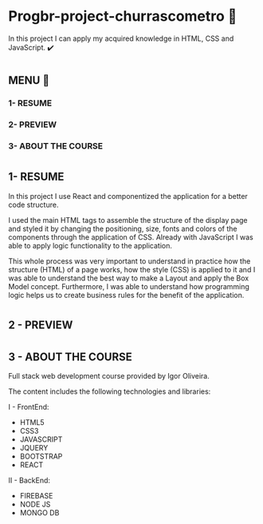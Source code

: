 # Progbr-project-churrascometro :pencil:

In this project I can apply my acquired knowledge in HTML, CSS and JavaScript. :heavy_check_mark:
#

## MENU :green_heart:

### 1- RESUME
### 2- PREVIEW
### 3- ABOUT THE COURSE
#

## 1- RESUME

In this project I use React and componentized the application for a better code structure.

I used the main HTML tags to assemble the structure of the display page and styled it by changing the positioning, size, fonts and colors of the components through the application of CSS. Already with JavaScript I was able to apply logic functionality to the application.

This whole process was very important to understand in practice how the structure (HTML) of a page works, how the style (CSS) is applied to it and I was able to understand the best way to make a Layout and apply the Box Model concept. Furthermore, I was able to understand how programming logic helps us to create business rules for the benefit of the application.
#

## 2 - PREVIEW

#

## 3 - ABOUT THE COURSE

Full stack web development course provided by Igor Oliveira.

The content includes the following technologies and libraries:

I - FrontEnd:
- HTML5
- CSS3
- JAVASCRIPT
- JQUERY
- BOOTSTRAP
- REACT

II - BackEnd:
- FIREBASE
- NODE JS
- MONGO DB



